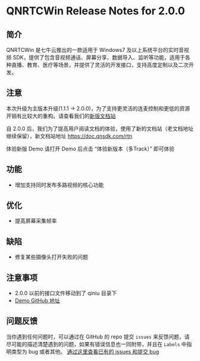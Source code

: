 # QNRTCWin Release Notes for 2.0.0

## 简介
QNRTCWin 是七牛云推出的一款适用于 Windows7 及以上系统平台的实时音视频 SDK，提供了包含音视频通话、屏幕分享、数据导入、监听等功能，适用于各种直播、教育、医疗等场景，并提供了灵活的开发接口，支持高度定制以及二次开发。

## 注意
本次升级为主版本升级(1.1.1 -> 2.0.0)，为了支持更灵活的连麦控制和更低的资源开销有比较大的重构。请查看我们的[新版文档站](https://doc.qnsdk.com/rtn/winodws/)

自 2.0.0 后，我们为了提高用户阅读文档的体验，使用了新的文档站（老文档地址继续保留），新文档站地址 https://doc.qnsdk.com/rtn

体验新版 Demo 请打开 Demo 后点击 “体验新版本（多Track）” 即可体验

## 功能
- 增加支持同时发布多路视频的核心功能

## 优化
- 提高屏幕采集帧率

## 缺陷
- 修复某些摄像头打开失败的问题

## 注意事项
- 2.0.0 以前的接口文件移动到了 qiniu 目录下
- [Demo GitHub 地址](https://github.com/pili-engineering/QNRTC-Windows)

## 问题反馈 
当你遇到任何问题时，可以通过在 GitHub 的 repo 提交 `issues` 来反馈问题，请尽可能的描述清楚遇到的问题，如果有错误信息也一同附带，并且在 ```Labels``` 中指明类型为 bug 或者其他。 [通过这里查看已有的 issues 和提交 bug](https://github.com/pili-engineering/QNRTC-Windows)
